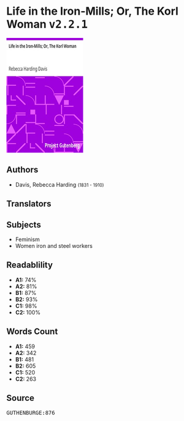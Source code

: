 # Life in the Iron-Mills; Or, The Korl Woman <kbd>v2.2.1</kbd>

![](./cover.medium.jpg "")

## Authors


 - Davis, Rebecca Harding <small>(1831 - 1910)</small>

## Translators



## Subjects


 - Feminism
 - Women iron and steel workers

## Readablility


 - **A1:** 74%
 - **A2:** 81%
 - **B1:** 87%
 - **B2:** 93%
 - **C1:** 98%
 - **C2:** 100%

## Words Count


 - **A1:** 459
 - **A2:** 342
 - **B1:** 481
 - **B2:** 605
 - **C1:** 520
 - **C2:** 263

## Source


<kbd>GUTHENBURGE:876</kbd>
